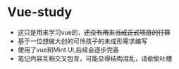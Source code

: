 # Vue-study
+ 这只是用来学习vue的，~~还没有用来当成正式项目的打算~~
+ 基于一位想做大创的可怜孩子的未成形需求编写
+ 使用了vue和Mint UI,后续会逐步完善
+ 笔记内容互相交叉包含，可能显得结构混乱，请偷偷吐槽
